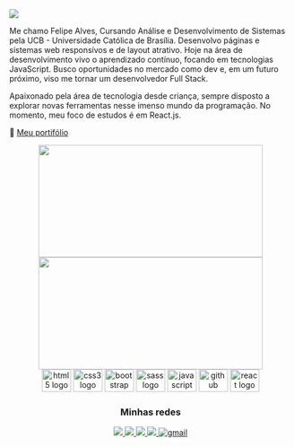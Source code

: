 <img src="img/banner-3" />

Me chamo Felipe Alves, Cursando Análise e Desenvolvimento de Sistemas pela UCB - Universidade Católica de Brasília. Desenvolvo páginas e sistemas web responsívos e de layout atrativo. Hoje na área de desenvolvimento vivo o aprendizado contínuo, focando em tecnologias JavaScript. Busco oportunidades no mercado como dev e, em um futuro próximo, viso me tornar um desenvolvedor Full Stack.

Apaixonado pela área de tecnologia desde criança, sempre disposto a explorar novas ferramentas nesse imenso mundo da programação. No momento, meu foco de estudos é em React.js. 

📌 [Meu portifólio](https://lipezxss.netlify.app/)

<div align="center">

 <div>
   <img height="200px" width="400px" src="https://github-readme-stats.vercel.app/api?username=lipezxs&show_icons=true&theme=merko"
   />

   <img height="200px" width="400px" src="https://github-readme-stats.vercel.app/api/top-langs/?username=lipezxs&layout=compact&langs_count=7&hide_border=true&title_color=fff&icon_color=66cc00&text_color=fff&bg_color=0d1117"/>
 </div>
 
 <img src="https://cdn.jsdelivr.net/gh/devicons/devicon/icons/html5/html5-original.svg" height="40" width="52" alt="html5 logo" />

 <img src="https://cdn.jsdelivr.net/gh/devicons/devicon/icons/css3/css3-original.svg" height="40" width="52" alt="css3 logo" />

 <img src="https://cdn.jsdelivr.net/gh/devicons/devicon/icons/bootstrap/bootstrap-original.svg" height="40" width="52" alt="bootstrap logo" />

 <img src="https://cdn.jsdelivr.net/gh/devicons/devicon/icons/sass/sass-original.svg" height="40" width="52" alt="sass logo" />

 <img src="https://cdn.jsdelivr.net/gh/devicons/devicon/icons/javascript/javascript-original.svg" height="40" width="52" alt="javascript logo" />

 <img src="https://cdn.jsdelivr.net/gh/devicons/devicon/icons/github/github-original.svg" height="40" width="52" alt="github logo" />

 <!-- <img src="https://cdn.jsdelivr.net/gh/devicons/devicon/icons/nodejs/nodejs-original.svg" height="40" width="52" alt="nodejs logo"  /> -->

 <img src="https://cdn.jsdelivr.net/gh/devicons/devicon/icons/react/react-original-wordmark.svg" height="40" width="52" alt="react logo" />

 ### Minhas redes
 
 <a href="https://www.linkedin.com/in/felipealvessousa/">
   <img src="https://img.shields.io/badge/LinkedIn-0077B5?style=for-the-badge&logo=linkedin&logoColor=white" />
 </a>
 <a href="https://lipezxss.netlify.app/">
   <img src="https://img.shields.io/badge/website-000000?style=for-the-badge&logo=About.me&logoColor=white" />
 </a>
 <a href="https://www.instagram.com/lipezxs/">
   <img src="https://img.shields.io/badge/Instagram-E4405F?style=for-the-badge&logo=instagram&logoColor=white" />
 </a>
 
 <a href="https://wa.me/5561992891610">
   <img src="https://img.shields.io/badge/WhatsApp-25D366?style=for-the-badge&logo=whatsapp&logoColor=white" />
 </a>

 <a href="mailto:felipealvess.dev@gmail.com">
 <img alt="gmail" src="https://img.shields.io/badge/Gmail-D14836?style=for-the-badge&logo=gmail&logoColor=white" />
 </a>
 <!-- <a href="https://discord.com/users/803410251427872779">
   <img src="https://img.shields.io/badge/Discord-7289DA?style=for-the-badge&logo=discord&logoColor=white" />
 </a> -->
 
</div>